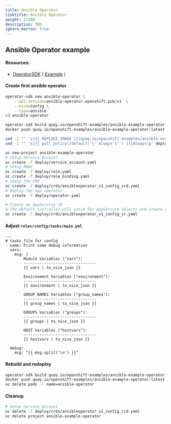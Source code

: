 ```yaml
---
title: Ansible Operator
linktitle: Ansible Operator
weight: 12200
description: TBD
ignore_macros: true
---
```

## Ansible Operator example

#### Resources:

* [OperatorSDK](https://github.com/operator-framework/operator-sdk/) \( [Example](https://github.com/operator-framework/operator-sdk/#create-and-deploy-an-app-operator) \)

#### Create first ansible operator

```bash
operator-sdk new ansible-operator \
    --api-version=ansible-operator.openshift.pub/v1  \
    --kind=Config \
    --type=ansible
cd ansible-operator

operator-sdk build quay.io/openshift-examples/ansible-example-operator:latest
docker push quay.io/openshift-examples/ansible-example-operator:latest

sed -i "" 's|{{ REPLACE_IMAGE }}|quay.io/openshift-examples/ansible-example-operator:latest|g' deploy/operator.yaml
sed -i "" 's|{{ pull_policy\|default('\''Always'\'') }}|Always|g' deploy/operator.yaml

oc new-project ansible-example-operator
# Setup Service Account
oc create -f deploy/service_account.yaml
# Setup RBAC
oc create -f deploy/role.yaml
oc create -f deploy/role_binding.yaml
# Setup the CRD
oc create -f deploy/crds/ansibleoperator_v1_config_crd.yaml
# Deploy the app-operator
oc create -f deploy/operator.yaml

# Create an AppService CR
# The default controller will watch for AppService objects and create a pod for each CR
oc create -f deploy/crds/ansibleoperator_v1_config_cr.yaml
```

#### Adjust `roles/config/tasks/main.yml`

```text
---
# tasks file for config
- name: Print some debug information
  vars:
    msg: |
        Module Variables ("vars"):
        --------------------------------
        {{ vars | to_nice_json }}

        Environment Variables ("environment"):
        --------------------------------
        {{ environment | to_nice_json }}

        GROUP NAMES Variables ("group_names"):
        --------------------------------
        {{ group_names | to_nice_json }}

        GROUPS Variables ("groups"):
        --------------------------------
        {{ groups | to_nice_json }}

        HOST Variables ("hostvars"):
        --------------------------------
        {{ hostvars | to_nice_json }}

  debug:
    msg: "{{ msg.split('\n') }}"
```

#### Rebuild and redeploy

```bash
operator-sdk build quay.io/openshift-examples/ansible-example-operator:latest
docker push quay.io/openshift-examples/ansible-example-operator:latest
oc delete pods -l name=ansible-operator
```

#### Cleanup

```bash
# Setup Service Account
oc delete -f deploy/crds/ansibleoperator_v1_config_crd.yaml
oc delete project ansible-example-operator
```

